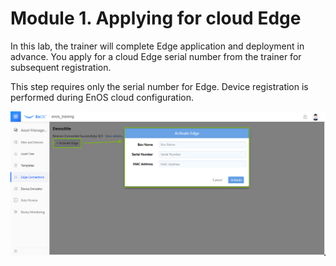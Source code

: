 # Module 1. Applying for cloud Edge

In this lab, the trainer will complete Edge application and deployment in
advance. You apply for a cloud Edge serial number from the trainer for
subsequent registration.

This step requires only the serial number for Edge. Device registration is performed during
EnOS cloud configuration.

![](media/module1_SN.png)
